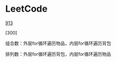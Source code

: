 # LeetCode

[913](https://leetcode-cn.com/problems/cat-and-mouse/)

[300]

组合数：外层for循环遍历物品，内层for循环遍历背包

排列数：外层for循环遍历背包，内层for循环遍历物品